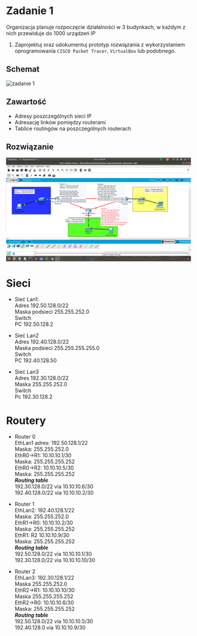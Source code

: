 # Zadanie 1

Organizacja planuje rozpoczęcie działalności w 3 budynkach, w każdym z nich przewiduje do 1000 urządzeń IP

1. Zaprojektuj oraz udokumentuj prototyp rozwiązania z wykorzystaniem oprogramowania ``CISCO Packet Tracer``, ``VirtualBox`` lub podobnego. 

## Schemat

![zadanie 1](stage-01.svg)

## Zawartość

 * Adresy poszczególnych sieci IP
 * Adresację linków pomiędzy routerami
 * Tablice routingów na poszczególnych routerach
 
 ## Rozwiązanie

![zadanie 1](zadanie1.png)
# Sieci
* Sieć Lan1:  
Adres 192.50.128.0/22  
Maska podsieci 255.255.252.0  
Switch  
PC 192.50.128.2  

* Sieć Lan2   
Adres 192.40.128.0/22  
Maska podsieci 255.255.255.255.0  
Switch  
PC 192.40.128.50  

* Sieć Lan3  
Adres 192.30.128.0/22  
Maska 255.255.252.0  
Switch  
Pc 192.30.128.2  
# Routery

* Router 0  
EthLan1 adres: 192.50.128.1/22  
Maska: 255.255.252.0  
EthR0->R1: 10.10.10.1/30  
Maska: 255.255.255.252  
EthR0->R2: 10.10.10.5/30  
Maska: 255.255.255.252  
___Routing table___   
192.30.128.0/22 via 10.10.10.6/30  
192.40.128.0/22 via 10.10.10.2/30  

* Router 1  
EthLan2: 192.40.128.1/22  
Maska: 255.255.252.0  
EthR1->R0: 10.10.10.2/30  
Maska: 255.255.255.252  
EthR1: R2 10.10.10.9/30  
Maska: 255.255.255.252  
 ___Routing table___  
192.50.128.0/22 via 10.10.10.1/30  
192.30.128.0/22 via 10.10.10.10/30  

* Router 2  
EthLan3: 192.30.128.1/22  
Maska 255.255.252.0  
EthR2->R1: 10.10.10.10/30  
Maska 255.255.255.252  
EthR2->R0: 10.10.10.6/30  
Maska: 255.255.255.252  
 ___Routing table___  
192.50.128.0/22 via 10.10.10.5/30  
192.40.128.0 via 10.10.10.9/30  
